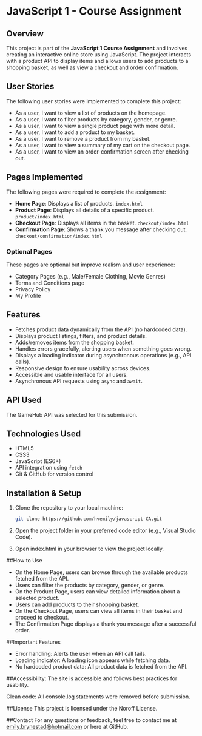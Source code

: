 # JavaScript 1 - Course Assignment

## Overview

This project is part of the **JavaScript 1 Course Assignment** and involves creating an interactive online store using JavaScript. The project interacts with a product API to display items and allows users to add products to a shopping basket, as well as view a checkout and order confirmation.

## User Stories

The following user stories were implemented to complete this project:

- As a user, I want to view a list of products on the homepage.
- As a user, I want to filter products by category, gender, or genre.
- As a user, I want to view a single product page with more detail.
- As a user, I want to add a product to my basket.
- As a user, I want to remove a product from my basket.
- As a user, I want to view a summary of my cart on the checkout page.
- As a user, I want to view an order-confirmation screen after checking out.

## Pages Implemented

The following pages were required to complete the assignment:

- **Home Page**: Displays a list of products. `index.html`
- **Product Page**: Displays all details of a specific product. `product/index.html`
- **Checkout Page**: Displays all items in the basket. `checkout/index.html`
- **Confirmation Page**: Shows a thank you message after checking out. `checkout/confirmation/index.html`

### Optional Pages

These pages are optional but improve realism and user experience:

- Category Pages (e.g., Male/Female Clothing, Movie Genres)
- Terms and Conditions page
- Privacy Policy
- My Profile

## Features

- Fetches product data dynamically from the API (no hardcoded data).
- Displays product listings, filters, and product details.
- Adds/removes items from the shopping basket.
- Handles errors gracefully, alerting users when something goes wrong.
- Displays a loading indicator during asynchronous operations (e.g., API calls).
- Responsive design to ensure usability across devices.
- Accessible and usable interface for all users.
- Asynchronous API requests using `async` and `await`.

## API Used
The GameHub API was selected for this submission.

## Technologies Used
- HTML5
- CSS3
- JavaScript (ES6+)
- API integration using `fetch`
- Git & GitHub for version control

## Installation & Setup

1. Clone the repository to your local machine:

   ```bash
   git clone https://github.com/hvemily/javascript-CA.git
2. Open the project folder in your preferred code editor (e.g., Visual Studio Code).

3. Open index.html in your browser to view the project locally.

##How to Use
- On the Home Page, users can browse through the available products fetched from the API.
- Users can filter the products by category, gender, or genre.
- On the Product Page, users can view detailed information about a selected product.
- Users can add products to their shopping basket.
- On the Checkout Page, users can view all items in their basket and proceed to checkout.
- The Confirmation Page displays a thank you message after a successful order.

##Important Features
- Error handling: Alerts the user when an API call fails.
- Loading indicator: A loading icon appears while fetching data.
- No hardcoded product data: All product data is fetched from the API.

##Accessibility: The site is accessible and follows best practices for usability.

Clean code: All console.log statements were removed before submission.

##License
This project is licensed under the Noroff License.

##Contact
For any questions or feedback, feel free to contact me at emily.brynestad@hotmail.com or here at GitHub.




